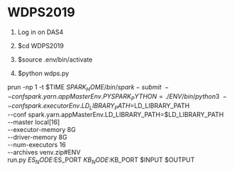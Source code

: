 # WDPS2019

1) Log in on DAS4

2) $cd WDPS2019

3) $source .env/bin/activate

4) $python wdps.py

prun -np 1 -t $TIME $SPARK_HOME/bin/spark-submit \
    --conf spark.yarn.appMasterEnv.PYSPARK_PYTHON=./ENV/bin/python3 \
    --conf spark.executorEnv.LD_LIBRARY_PATH=$LD_LIBRARY_PATH \
    --conf spark.yarn.appMasterEnv.LD_LIBRARY_PATH=$LD_LIBRARY_PATH \
    --master local[16] \
    --executor-memory 8G \
    --driver-memory 8G \
    --num-executors 16 \
    --archives venv.zip#ENV \
    run.py $ES_NODE:$ES_PORT $KB_NODE:$KB_PORT $INPUT $OUTPUT
